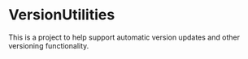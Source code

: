 # VersionUtilities

This is a project to help support automatic version updates and other versioning functionality.
